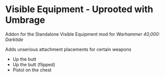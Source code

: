# Visible Equipment - Uprooted with Umbrage
Addon for the Standalone Visible Equipment mod for *Warhammer 40,000: Darktide*

Adds unserious attachment placements for certain weapons
- Up the butt
- Up the butt (flipped)
- Pistol on the chest